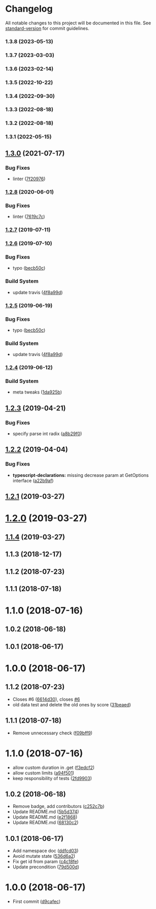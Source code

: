 # Changelog

All notable changes to this project will be documented in this file. See [standard-version](https://github.com/conventional-changelog/standard-version) for commit guidelines.

### 1.3.8 (2023-05-13)

### 1.3.7 (2023-03-03)

### 1.3.6 (2023-02-14)

### 1.3.5 (2022-10-22)

### 1.3.4 (2022-09-30)

### 1.3.3 (2022-08-18)

### 1.3.2 (2022-08-18)

### 1.3.1 (2022-05-15)

## [1.3.0](https://github.com/microlinkhq/async-ratelimiter/compare/v1.2.8...v1.3.0) (2021-07-17)


### Bug Fixes

* linter ([7f20976](https://github.com/microlinkhq/async-ratelimiter/commit/7f209764834790d0973913277f3d467b919044bb))

### [1.2.8](https://github.com/microlinkhq/async-ratelimiter/compare/v1.2.7...v1.2.8) (2020-06-01)


### Bug Fixes

* linter ([7619c7c](https://github.com/microlinkhq/async-ratelimiter/commit/7619c7c596d905b308ab3a52abdd1a1029323024))

### [1.2.7](https://github.com/microlinkhq/async-ratelimiter/compare/v1.2.6...v1.2.7) (2019-07-11)



### [1.2.6](https://github.com/microlinkhq/async-ratelimiter/compare/v1.2.4...v1.2.6) (2019-07-10)


### Bug Fixes

* typo ([becb50c](https://github.com/microlinkhq/async-ratelimiter/commit/becb50c))


### Build System

* update travis ([4f8a99d](https://github.com/microlinkhq/async-ratelimiter/commit/4f8a99d))



### [1.2.5](https://github.com/microlinkhq/async-ratelimiter/compare/v1.2.4...v1.2.5) (2019-06-19)


### Bug Fixes

* typo ([becb50c](https://github.com/microlinkhq/async-ratelimiter/commit/becb50c))


### Build System

* update travis ([4f8a99d](https://github.com/microlinkhq/async-ratelimiter/commit/4f8a99d))



### [1.2.4](https://github.com/microlinkhq/async-ratelimiter/compare/v1.2.3...v1.2.4) (2019-06-12)


### Build System

* meta tweaks ([1da925b](https://github.com/microlinkhq/async-ratelimiter/commit/1da925b))



## [1.2.3](https://github.com/microlinkhq/async-ratelimiter/compare/v1.2.2...v1.2.3) (2019-04-21)


### Bug Fixes

* specify parse int radix ([a8b29f0](https://github.com/microlinkhq/async-ratelimiter/commit/a8b29f0))



<a name="1.2.2"></a>
## [1.2.2](https://github.com/microlinkhq/async-ratelimiter/compare/v1.2.1...v1.2.2) (2019-04-04)


### Bug Fixes

* **typescript-declarations:** missing decrease param at GetOptions interface ([a22b9af](https://github.com/microlinkhq/async-ratelimiter/commit/a22b9af))



<a name="1.2.1"></a>
## [1.2.1](https://github.com/microlinkhq/async-ratelimiter/compare/v1.2.0...v1.2.1) (2019-03-27)



<a name="1.2.0"></a>
# [1.2.0](https://github.com/microlinkhq/async-ratelimiter/compare/v1.1.4...v1.2.0) (2019-03-27)



<a name="1.1.4"></a>
## [1.1.4](https://github.com/microlinkhq/async-ratelimiter/compare/v1.1.3...v1.1.4) (2019-03-27)



<a name="1.1.3"></a>
## 1.1.3 (2018-12-17)



<a name="1.1.2"></a>
## 1.1.2 (2018-07-23)



<a name="1.1.1"></a>
## 1.1.1 (2018-07-18)



<a name="1.1.0"></a>
# 1.1.0 (2018-07-16)



<a name="1.0.2"></a>
## 1.0.2 (2018-06-18)



<a name="1.0.1"></a>
## 1.0.1 (2018-06-17)



<a name="1.0.0"></a>
# 1.0.0 (2018-06-17)



<a name="1.1.2"></a>
## 1.1.2 (2018-07-23)

* Closes #6 ([6614d30](https://github.com/microlinkhq/async-ratelimiter/commit/6614d30)), closes [#6](https://github.com/microlinkhq/async-ratelimiter/issues/6)
* old data test and delete the old ones by score ([31beaed](https://github.com/microlinkhq/async-ratelimiter/commit/31beaed))



<a name="1.1.1"></a>
## 1.1.1 (2018-07-18)

* Remove unnecessary check ([f09bff9](https://github.com/microlinkhq/async-ratelimiter/commit/f09bff9))



<a name="1.1.0"></a>
# 1.1.0 (2018-07-16)

* allow custom duration in .get ([f3edcf2](https://github.com/microlinkhq/async-ratelimiter/commit/f3edcf2))
* allow custom limits ([a94f501](https://github.com/microlinkhq/async-ratelimiter/commit/a94f501))
* keep responsibility of tests ([2fd9903](https://github.com/microlinkhq/async-ratelimiter/commit/2fd9903))



<a name="1.0.2"></a>
## 1.0.2 (2018-06-18)

* Remove badge, add contributors ([c252c7b](https://github.com/microlinkhq/async-ratelimiter/commit/c252c7b))
* Update README.md ([5b5d374](https://github.com/microlinkhq/async-ratelimiter/commit/5b5d374))
* Update README.md ([e2f1868](https://github.com/microlinkhq/async-ratelimiter/commit/e2f1868))
* Update README.md ([68130c2](https://github.com/microlinkhq/async-ratelimiter/commit/68130c2))



<a name="1.0.1"></a>
## 1.0.1 (2018-06-17)

* Add namespace doc ([ddfcd03](https://github.com/microlinkhq/async-ratelimiter/commit/ddfcd03))
* Avoid mutate state ([536d6a2](https://github.com/microlinkhq/async-ratelimiter/commit/536d6a2))
* Fix get id from param ([c4c18fe](https://github.com/microlinkhq/async-ratelimiter/commit/c4c18fe))
* Update precondition ([79d500d](https://github.com/microlinkhq/async-ratelimiter/commit/79d500d))



<a name="1.0.0"></a>
# 1.0.0 (2018-06-17)

* First commit ([d9cafec](https://github.com/microlinkhq/async-ratelimiter/commit/d9cafec))

